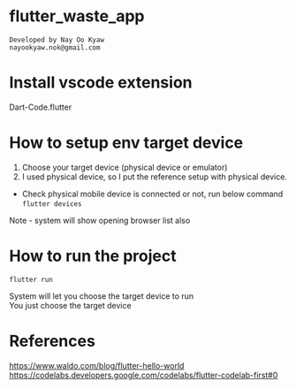 # flutter_waste_app
    Developed by Nay Oo Kyaw
    nayookyaw.nok@gmail.com

# Install vscode extension
Dart-Code.flutter

# How to setup env target device
1. Choose your target device (physical device or emulator)
2. I used physical device, so I put the reference setup with physical device.

* Check physical mobile device is connected or not, run below command
`flutter devices`

Note - system will show opening browser list also <br>

# How to run the project
`flutter run`

System will let you choose the target device to run <br>
You just choose the target device <br>

# References
https://www.waldo.com/blog/flutter-hello-world <br>
https://codelabs.developers.google.com/codelabs/flutter-codelab-first#0 <br>
